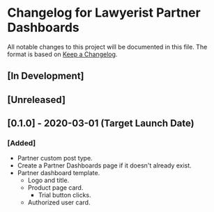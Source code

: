 # Changelog for Lawyerist Partner Dashboards

All notable changes to this project will be documented in this file. The format is based on [Keep a Changelog](https://keepachangelog.com/en/1.0.0/).

## [In Development]

## [Unreleased]

## [0.1.0] - 2020-03-01 (Target Launch Date)

### [Added]
- Partner custom post type.
- Create a Partner Dashboards page if it doesn't already exist.
- Partner dashboard template.
  - Logo and title.
  - Product page card.
    - Trial button clicks.
  - Authorized user card.
